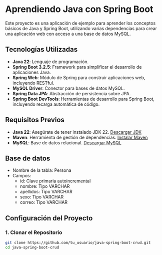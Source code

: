 # Aprendiendo Java con Spring Boot

Este proyecto es una aplicación de ejemplo para aprender los conceptos básicos de Java y Spring Boot, utilizando varias dependencias para crear una aplicación web con acceso a una base de datos MySQL.

## Tecnologías Utilizadas

- **Java 22**: Lenguaje de programación.
- **Spring Boot 3.2.5**: Framework para simplificar el desarrollo de aplicaciones Java.
- **Spring Web**: Módulo de Spring para construir aplicaciones web, incluyendo RESTful.
- **MySQL Driver**: Conector para bases de datos MySQL.
- **Spring Data JPA**: Abstracción de persistencia sobre JPA.
- **Spring Boot DevTools**: Herramientas de desarrollo para Spring Boot, incluyendo recarga automática de código.

## Requisitos Previos

- **Java 22**: Asegúrate de tener instalado JDK 22. [Descargar JDK](https://www.oracle.com/java/technologies/javase-jdk17-downloads.html)
- **Maven**: Herramienta de gestión de dependencias. [Instalar Maven](https://maven.apache.org/install.html)
- **MySQL**: Base de datos relacional. [Descargar MySQL](https://dev.mysql.com/downloads/installer/)

## Base de datos

- Nombre de la tabla: Persona
- Campos:
    - id: Clave primaria autoincremental
    - nombre: Tipo VARCHAR
    - apellidos: Tipo VARCHAR
    - sexo: Tipo VARCHAR
    - correo: Tipo VARCHAR

## Configuración del Proyecto

### 1. Clonar el Repositorio

```sh
git clone https://github.com/tu_usuario/java-spring-boot-crud.git
cd java-spring-boot-crud